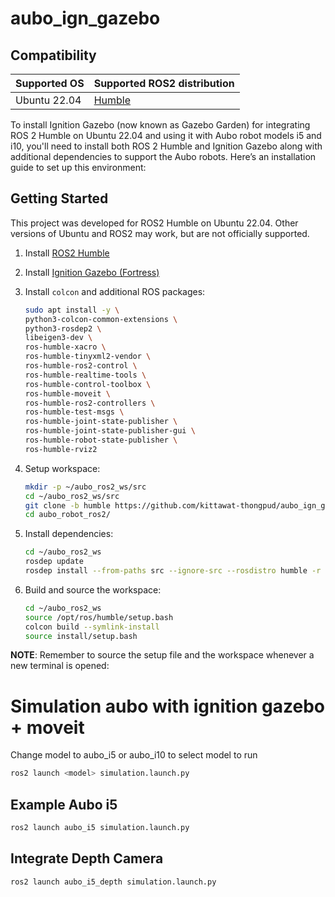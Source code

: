 # aubo_ign_gazebo


## Compatibility

| **Supported OS**          | **Supported ROS2 distribution**                         |
|---------------------------|---------------------------------------------------------|
| Ubuntu 22.04              | [Humble](https://docs.ros.org/en/humble/index.html) |

To install Ignition Gazebo (now known as Gazebo Garden) for integrating ROS 2 Humble on Ubuntu 22.04 and using it with Aubo robot models i5 and i10, you'll need to install both ROS 2 Humble and Ignition Gazebo along with additional dependencies to support the Aubo robots. Here’s an installation guide to set up this environment:

## Getting Started

This project was developed for ROS2 Humble on Ubuntu 22.04. Other versions of Ubuntu and ROS2 may work, but are not officially supported.

1. Install [ROS2 Humble](https://docs.ros.org/en/humble/Installation/Ubuntu-Install-Debians.html)
2. Install [Ignition Gazebo (Fortress)](https://gazebosim.org/docs/fortress/install_ubuntu/)

3. Install `colcon` and additional ROS packages:

    ```bash
    sudo apt install -y \
    python3-colcon-common-extensions \
    python3-rosdep2 \
    libeigen3-dev \
    ros-humble-xacro \
    ros-humble-tinyxml2-vendor \
    ros-humble-ros2-control \
    ros-humble-realtime-tools \
    ros-humble-control-toolbox \
    ros-humble-moveit \
    ros-humble-ros2-controllers \
    ros-humble-test-msgs \
    ros-humble-joint-state-publisher \
    ros-humble-joint-state-publisher-gui \
    ros-humble-robot-state-publisher \
    ros-humble-rviz2
    ```

3. Setup workspace:

    ```bash
    mkdir -p ~/aubo_ros2_ws/src
    cd ~/aubo_ros2_ws/src
    git clone -b humble https://github.com/kittawat-thongpud/aubo_ign_gazebo.git
    cd aubo_robot_ros2/
    ```

4. Install dependencies:

    ```bash
    cd ~/aubo_ros2_ws
    rosdep update
    rosdep install --from-paths src --ignore-src --rosdistro humble -r -y
    ```

5. Build and source the workspace:

    ```bash
    cd ~/aubo_ros2_ws
    source /opt/ros/humble/setup.bash
    colcon build --symlink-install
    source install/setup.bash
    ```

**NOTE**: Remember to source the setup file and the workspace whenever a new terminal is opened:

# Simulation aubo with ignition gazebo + moveit

Change model to aubo_i5 or aubo_i10 to select model to run
```bash
ros2 launch <model> simulation.launch.py
```

## Example Aubo i5

```bash
ros2 launch aubo_i5 simulation.launch.py
```

## Integrate Depth Camera

```bash
ros2 launch aubo_i5_depth simulation.launch.py
```